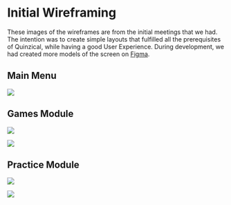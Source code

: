 # Initial Wireframing

These images of the wireframes are from the initial meetings that we had. The intention was to create simple layouts that fulfilled all the prerequisites of Quinzical, while having a good User Experience. During development, we had created more models of the screen on [Figma](https://www.figma.com/file/QHQ2MoabbIHJonAWG7fYXe/Quinzical?node-id=0%3A1).

## Main Menu

![](./MainMenu.jpeg)

## Games Module

![](./GamesModule.jpeg)

![](./GamesClue.jpeg)

## Practice Module

![](./PracticeModule.jpeg)

![](./PracticeClue.jpeg)